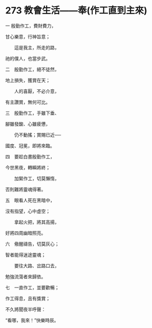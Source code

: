 # 273 教會生活——奉(作工直到主來)

一 殷勤作工，費財費力，

甘心樂意，行神旨意；　

　　這是我主，所走的路，

祂的僕人，也當步武。

二　殷勤作工，絕不徒然，

地上損失，獲賞在天；

　　人的喜厭，不必介意，

有主讚賞，無何可比。

三　殷勤作工，手雖下垂、

腳雖發酸、心雖疲憊，

　　仍不動搖；賞賜已近──

國度、冠冕，即將來臨。

四　要趁白晝殷勤作工，

今世黑夜，轉瞬將終；

　　加緊作工，切莫懶惰，

否則難將靈魂得著。

五　眼看人死在黑暗中，

沒有指望，心中虛空；

　　拿起火把，將其高揚，

好將四周幽暗照亮。

六　儆醒禱告，切莫灰心；

智者能得迷途靈魂；

　　要往大路、岔路口去，

勉強流蕩者來歸依。

七　一直作工，並要歡暢；

作工得息，且有獎賞；

不久將聞夜半呼聲：

“看哪，我來！”快樂時辰。

